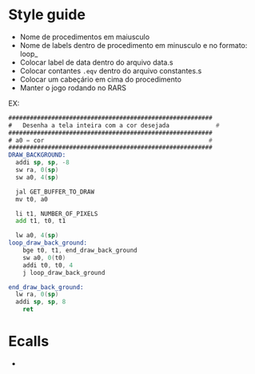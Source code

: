 # Style guide

- Nome de procedimentos em maiusculo
- Nome de labels dentro de procedimento em minusculo e no formato: loop_<procedimento>
- Colocar label de data dentro do arquivo data.s
- Colocar contantes `.eqv` dentro do arquivo constantes.s
- Colocar um cabeçário em cima do procedimento
- Manter o jogo rodando no RARS

EX:  
```asm
#########################################################
#	Desenha a tela inteira com a cor desejada             #
#########################################################
# a0 = cor                                              #
#########################################################
DRAW_BACKGROUND:
  addi sp, sp, -8
  sw ra, 0(sp) 
  sw a0, 4(sp)

  jal GET_BUFFER_TO_DRAW
  mv t0, a0

  li t1, NUMBER_OF_PIXELS
  add t1, t0, t1

  lw a0, 4(sp)
loop_draw_back_ground:
	bge t0, t1, end_draw_back_ground
	sw a0, 0(t0)
	addi t0, t0, 4
	j loop_draw_back_ground

end_draw_back_ground:
  lw ra, 0(sp)
  addi sp, sp, 8
	ret
```

# Ecalls
- 
